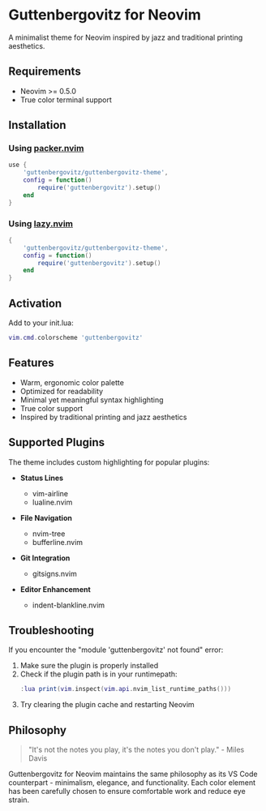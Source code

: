 # Guttenbergovitz for Neovim

A minimalist theme for Neovim inspired by jazz and traditional printing aesthetics.

## Requirements

- Neovim >= 0.5.0
- True color terminal support

## Installation

### Using [packer.nvim](https://github.com/wbthomason/packer.nvim)

```lua
use {
    'guttenbergovitz/guttenbergovitz-theme',
    config = function()
        require('guttenbergovitz').setup()
    end
}
```

### Using [lazy.nvim](https://github.com/folke/lazy.nvim)

```lua
{
    'guttenbergovitz/guttenbergovitz-theme',
    config = function()
        require('guttenbergovitz').setup()
    end
}
```

## Activation

Add to your init.lua:

```lua
vim.cmd.colorscheme 'guttenbergovitz'
```

## Features

- Warm, ergonomic color palette
- Optimized for readability
- Minimal yet meaningful syntax highlighting
- True color support
- Inspired by traditional printing and jazz aesthetics

## Supported Plugins

The theme includes custom highlighting for popular plugins:

- **Status Lines**
  - vim-airline
  - lualine.nvim

- **File Navigation**
  - nvim-tree
  - bufferline.nvim

- **Git Integration**
  - gitsigns.nvim

- **Editor Enhancement**
  - indent-blankline.nvim

## Troubleshooting

If you encounter the "module 'guttenbergovitz' not found" error:
1. Make sure the plugin is properly installed
2. Check if the plugin path is in your runtimepath:
   ```lua
   :lua print(vim.inspect(vim.api.nvim_list_runtime_paths()))
   ```
3. Try clearing the plugin cache and restarting Neovim

## Philosophy

> "It's not the notes you play, it's the notes you don't play." - Miles Davis

Guttenbergovitz for Neovim maintains the same philosophy as its VS Code counterpart - minimalism, elegance, and functionality. Each color element has been carefully chosen to ensure comfortable work and reduce eye strain. 
